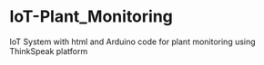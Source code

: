 # IoT-Plant_Monitoring
IoT System with html and Arduino code for plant monitoring using ThinkSpeak platform
